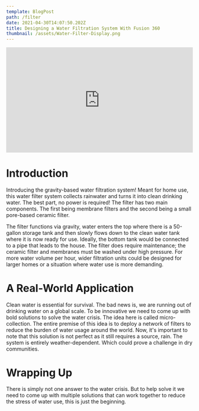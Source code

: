 ```yaml
---
template: BlogPost
path: /filter
date: 2021-04-30T14:07:50.202Z
title: Designing a Water Filtration System With Fusion 360
thumbnail: /assets/Water-Filter-Display.png
---
```

<center>

<div class="video-responsive">

<iframe src="https://ithaca27.autodesk360.com/shares/public/SH56a43QTfd62c1cd968ca112a14e5b722e1?mode=embed" width="800" height="600" allowfullscreen="false" webkitallowfullscreen="true" mozallowfullscreen="true"  frameborder="0"></iframe>
</div>
<style>
.video-responsive{
    overflow:hidden;
    padding-bottom:56.25%;
    position:relative;
    height:0;
}
.video-responsive iframe{
    left:0;
    margin-right:auto;
    margin-left:auto;
    top:0;
    height:100%;
    width:100%;
    position:absolute;
}
</style>

</center>

<!--StartFragment-->

# Introduction

Introducing the gravity-based water filtration system! Meant for home use, this water filter system collects rainwater and turns it into clean drinking water. The best part, no power is required! The filter has two main components. The first being membrane filters and the second being a small pore-based ceramic filter.

The filter functions via gravity, water enters the top where there is a 50-gallon storage tank and then slowly flows down to the clean water tank where it is now ready for use. Ideally, the bottom tank would be connected to a pipe that leads to the house. The filter does require maintenance; the ceramic filter and membranes must be washed under high pressure. For more water volume per hour, wider filtration units could be designed for larger homes or a situation where water use is more demanding.

# A Real-World Application

Clean water is essential for survival. The bad news is, we are running out of drinking water on a global scale. To be innovative we need to come up with bold solutions to solve the water crisis. The idea here is called micro-collection. The entire premise of this idea is to deploy a network of filters to reduce the burden of water usage around the world. Now, it's important to note that this solution is not perfect as it still requires a source, rain. The system is entirely weather-dependent. Which could prove a challenge in dry communities.

# Wrapping Up

There is simply not one answer to the water crisis. But to help solve it we need to come up with multiple solutions that can work together to reduce the stress of water use, this is just the beginning.

<!--EndFragment-->
